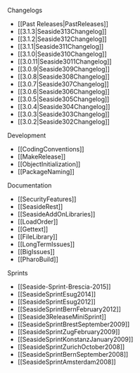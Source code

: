 Changelogs
 * [[Past Releases|PastReleases]]
 * [[3.1.3|Seaside313Changelog]]
 * [[3.1.2|Seaside312Changelog]]
 * [[3.1.1|Seaside311Changelog]]
 * [[3.1.0|Seaside310Changelog]]
 * [[3.0.11|Seaside3011Changelog]]
 * [[3.0.9|Seaside309Changelog]]
 * [[3.0.8|Seaside308Changelog]]
 * [[3.0.7|Seaside307Changelog]]
 * [[3.0.6|Seaside306Changelog]]
 * [[3.0.5|Seaside305Changelog]]
 * [[3.0.4|Seaside304Changelog]]
 * [[3.0.3|Seaside303Changelog]]
 * [[3.0.2|Seaside302Changelog]]

Development
 * [[CodingConventions]]
 * [[MakeRelease]]
 * [[ObjectInitialization]]
 * [[PackageNaming]]

Documentation
 * [[SecurityFeatures]]
 * [[SeasideRest]]
 * [[SeasideAddOnLibraries]]
 * [[LoadOrder]]
 * [[Gettext]]
 * [[FileLibrary]]
 * [[LongTermIssues]]
 * [[BigIssues]]
 * [[PharoBuild]]

Sprints
 * [[Seaside-Sprint-Brescia-2015]]
 * [[SeasideSprintEsug2014]]
 * [[SeasideSprintEsug2012]]
 * [[SeasideSprintBernFebruary2012]]
 * [[Seaside3ReleaseMiniSprint]]
 * [[SeasideSprintBrestSeptember2009]]
 * [[SeasideSprintZugFebruary2009]]
 * [[SeasideSprintKonstanzJanuary2009]]
 * [[SeasideSprintZurichOctober2008]]
 * [[SeasideSprintBernSeptember2008]]
 * [[SeasideSprintAmsterdam2008]]
